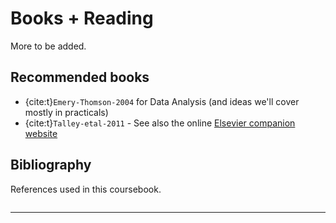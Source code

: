 # Books + Reading

More to be added.

## Recommended books

- {cite:t}`Emery-Thomson-2004` for Data Analysis (and ideas we'll cover mostly in practicals)
- {cite:t}`Talley-etal-2011` - See also the online [Elsevier companion website](http://talleylab.ucsd.edu/ltalley/DPO/)


## Bibliography

References used in this coursebook.

```{bibliography}
```

<hr>